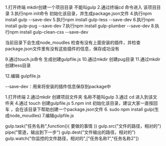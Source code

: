1.打开终端 mkdir创建一个项目目录 不能叫gulp
2.通过终端cd 命令进入 该项目目录
3.执行npm init命令 初始化该目录，并生成package.json文件
4.执行npm install gulp --save-dev
5.执行npm install gulp-less --save-dev
6.执行npm install gulp-pug --save-dev
7.执行npm install gulp-plumber --save-dev
8.执行npm install gulp-clean-css --save-dev

当前目录下会生成node_moudles 检查有没有上面安装的插件，并检查
package.json文件里有没有这些插件的信息，保存成功没有

9.通过touch.js命令 生成创建gulpfile.js
10.通过mkdir 创建pug目录
11.通过mkdir 创建less目录

12.编辑 gulpfile.js

--save-dev：用来将安装的插件信息保存到package中


1.打开终端
2.通过mkdir 创建项目文件夹 名称不能叫gulp
3.通过 cd 进入到该文件夹
4.通过 touch 创建gulpfile.js
5.npm init 初始化该目录，建议大家一直按回车
，会在该目录下帮助创建一个package.json文件
6. sudo npm install gulp(生成node_moudles)
7.编辑gulpfile.js

gulp.task("任务名称",function(){
	要做的事情
})
gulp.src("文件的路径，相对的")
pipe("管道，输出到下一步")
gulp.dest("文件输出的路径，相对的")
gulp.watch("你监控的文件路径，相对的",["任务名称1","任务名称2"])